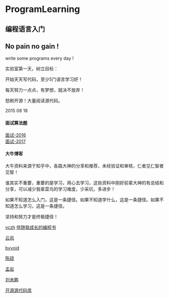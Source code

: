 # ProgramLearning
## 编程语言入门
## No pain no gain !
write some programs every day !

实验室第一天，树立目标：

  开始天天写代码，至少5门语言学习好！
  
  每天努力一点点，有梦想，就决不放弃！
  
  怒刷开源！大量阅读源代码。

2015 08 18

#### 面试算法题
[面试-2016](https://github.com/ywang2014/ProgramLearning/tree/master/Interview/2016)</br>
[面试-2017](https://github.com/ywang2014/ProgramLearning/tree/master/Interview/2017)</br>

#### 大牛博客
大牛资料来源于知乎中，各路大神的分享和推荐，未经验证和审核，仁者见仁智者见智！

谁其实不重要，重要的是学习，用心去学习，这些资料中刚好前辈大神的有总结和分享，可以减少我辈菜鸟的学习难度，少采坑，多进步！

如果不知道怎么入门，这是一条捷径。如果不知道学什么，这是一条捷径。如果不知道怎么学习，这是一条捷径。

坚持和努力才是终极捷径！

[vczh](http://cppblog.com/vczh)   [伴随我成长的编程书](http://www.cppblog.com/vczh/archive/2013/03/24/198769.html)

[云风](http://blog.codingnow.com/)

[byvoid](https://www.byvoid.com/blog/)

[陈硕](http://blog.csdn.net/Solstice)

[孟岩](http://blog.csdn.net/myan)

[刘未鹏](http://blog.csdn.net/pongba)


[开源源代码库](http://mirrors.ustc.edu.cn/)

